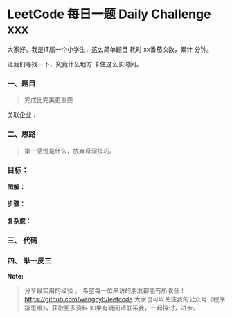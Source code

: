 # LeetCode 每日一题 Daily Challenge xxx 



大家好。我是IT届一个小学生，这么简单题目 耗时 xx番茄次数，累计 分钟。

让我们寻找一下，究竟什么地方 卡住这么长时间。

###  一、题目

> 完成比完美更重要







关联企业：



### 二、思路

> 第一感觉是什么，放弃奇淫技巧。



### 目标：



**图解：**



#### **步骤：**





 #### 复杂度：



###  三、 代码











### 四、 举一反三

**Note:**


> 分享最实用的经验 ， 希望每一位来访的朋友都能有所收获！
https://github.com/wangcy6/leetcode
>大家也可以关注我的公众号《程序猿思维》，获取更多资料
> 如果有疑问请联系我，一起探讨，进步。
>